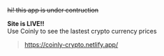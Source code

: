 ~~hi! this app is under contruction~~

 **Site is LIVE!!** <br>
Use Coinly to see the lastest crypto currency prices
> https://coinly-crypto.netlify.app/
